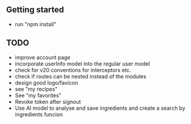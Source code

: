 ## Getting started

- run "npm install"

## TODO

- improve account page
- incorporate userInfo model into the regular user model
- check for v20 conventions for interceptors etc.
- check if routes can be nested instead of the modules
- design good logo/favicon
- see "my recipes"
- See "my favorites"
- Revoke token after signout
- Use AI model to analyse and save ingredients and create a search by ingredients funcion
